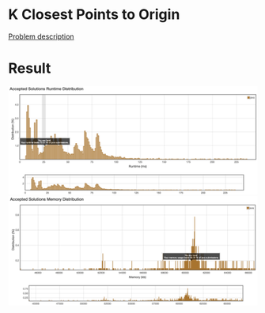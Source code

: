 # K Closest Points to Origin

[Problem description](https://leetcode.com/problems/k-closest-points-to-origin/description)

# Result

![result_runtime](result_runtime.png)
![result_space](result_space.png)
